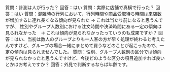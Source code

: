 質問：計測は人が行った？
回答：はい
質問：実際に店舗で真横で行った？
回答：はい
質問：混雑時の行列において、行列時間や商品受取待ち時間は来店数が増加するに連れ長くなる傾向が見られた → これは当たり前になると思うんですが、
    性別やグループ人数別における注文時間や決済時間にある一定の傾向は見られなかった　→ これは傾向が見られなかったっていうのも成果ですか？
回答：はい、当初は数人のグループよりも一人客の方が早く処理が終わると考えたんですけど、グループの場合一緒にまとめて買うなどのことが起こったので、一定の傾向は見られませんでした。
質問：性別、グループ人数別の区分では傾向が見られなかったと思うんですけど、今後どのような区分の項目追加すれば良いとかはお考えですか？
回答：外見で判断するならば年齢です。

